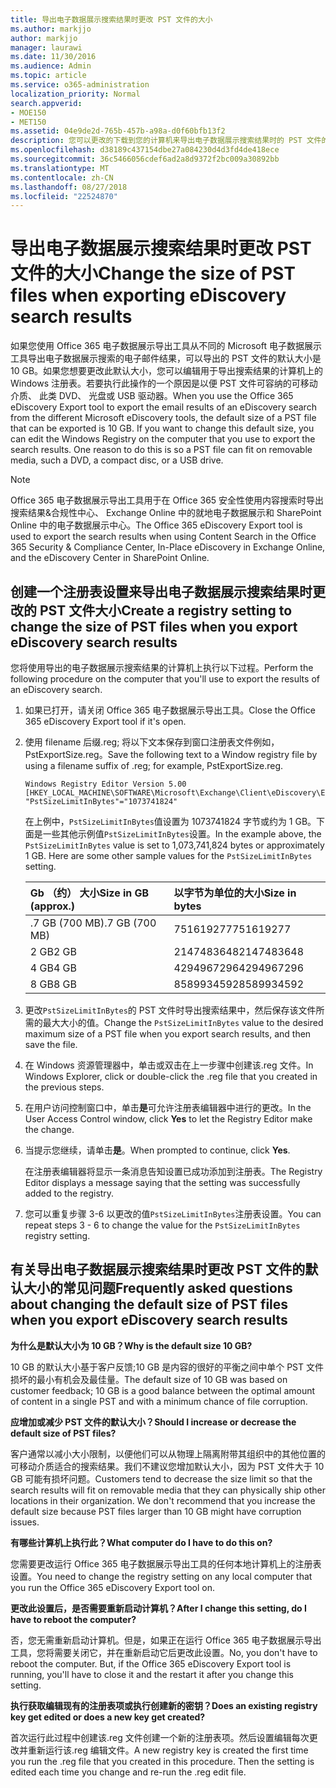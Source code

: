 ```yaml
---
title: 导出电子数据展示搜索结果时更改 PST 文件的大小
ms.author: markjjo
author: markjjo
manager: laurawi
ms.date: 11/30/2016
ms.audience: Admin
ms.topic: article
ms.service: o365-administration
localization_priority: Normal
search.appverid:
- MOE150
- MET150
ms.assetid: 04e9de2d-765b-457b-a98a-d0f60bfb13f2
description: 您可以更改的下载到您的计算机来导出电子数据展示搜索结果时的 PST 文件的默认大小。
ms.openlocfilehash: d38189c437154dbe27a084230d4d3fd4de418ece
ms.sourcegitcommit: 36c5466056cdef6ad2a8d9372f2bc009a30892bb
ms.translationtype: MT
ms.contentlocale: zh-CN
ms.lasthandoff: 08/27/2018
ms.locfileid: "22524870"
---
```

# <a name="change-the-size-of-pst-files-when-exporting-ediscovery-search-results"></a><span data-ttu-id="4e8d1-103">导出电子数据展示搜索结果时更改 PST 文件的大小</span><span class="sxs-lookup"><span data-stu-id="4e8d1-103">Change the size of PST files when exporting eDiscovery search results</span></span>

<span data-ttu-id="4e8d1-p101">如果您使用 Office 365 电子数据展示导出工具从不同的 Microsoft 电子数据展示工具导出电子数据展示搜索的电子邮件结果，可以导出的 PST 文件的默认大小是 10 GB。如果您想要更改此默认大小，您可以编辑用于导出搜索结果的计算机上的 Windows 注册表。若要执行此操作的一个原因是以便 PST 文件可容纳的可移动介质、 此类 DVD、 光盘或 USB 驱动器。</span><span class="sxs-lookup"><span data-stu-id="4e8d1-p101">When you use the Office 365 eDiscovery Export tool to export the email results of an eDiscovery search from the different Microsoft eDiscovery tools, the default size of a PST file that can be exported is 10 GB. If you want to change this default size, you can edit the Windows Registry on the computer that you use to export the search results. One reason to do this is so a PST file can fit on removable media, such a DVD, a compact disc, or a USB drive.</span></span> 
  
> [!NOTE]
>  <span data-ttu-id="4e8d1-107">Office 365 电子数据展示导出工具用于在 Office 365 安全性使用内容搜索时导出搜索结果&amp;合规性中心、 Exchange Online 中的就地电子数据展示和 SharePoint Online 中的电子数据展示中心。</span><span class="sxs-lookup"><span data-stu-id="4e8d1-107">The Office 365 eDiscovery Export tool is used to export the search results when using Content Search in the Office 365 Security &amp; Compliance Center, In-Place eDiscovery in Exchange Online, and the eDiscovery Center in SharePoint Online.</span></span> 
  
## <a name="create-a-registry-setting-to-change-the-size-of-pst-files-when-you-export-ediscovery-search-results"></a><span data-ttu-id="4e8d1-108">创建一个注册表设置来导出电子数据展示搜索结果时更改的 PST 文件大小</span><span class="sxs-lookup"><span data-stu-id="4e8d1-108">Create a registry setting to change the size of PST files when you export eDiscovery search results</span></span>

<span data-ttu-id="4e8d1-109">您将使用导出的电子数据展示搜索结果的计算机上执行以下过程。</span><span class="sxs-lookup"><span data-stu-id="4e8d1-109">Perform the following procedure on the computer that you'll use to export the results of an eDiscovery search.</span></span>
  
1. <span data-ttu-id="4e8d1-110">如果已打开，请关闭 Office 365 电子数据展示导出工具。</span><span class="sxs-lookup"><span data-stu-id="4e8d1-110">Close the Office 365 eDiscovery Export tool if it's open.</span></span> 
    
2. <span data-ttu-id="4e8d1-111">使用 filename 后缀.reg; 将以下文本保存到窗口注册表文件例如，PstExportSize.reg。</span><span class="sxs-lookup"><span data-stu-id="4e8d1-111">Save the following text to a Window registry file by using a filename suffix of .reg; for example, PstExportSize.reg.</span></span> 
    
    ```
    Windows Registry Editor Version 5.00
    [HKEY_LOCAL_MACHINE\SOFTWARE\Microsoft\Exchange\Client\eDiscovery\ExportTool]
    "PstSizeLimitInBytes"="1073741824"
    ```

    <span data-ttu-id="4e8d1-p102">在上例中，`PstSizeLimitInBytes`值设置为 1073741824 字节或约为 1 GB。下面是一些其他示例值`PstSizeLimitInBytes`设置。</span><span class="sxs-lookup"><span data-stu-id="4e8d1-p102">In the example above, the  `PstSizeLimitInBytes` value is set to 1,073,741,824 bytes or approximately 1 GB. Here are some other sample values for the  `PstSizeLimitInBytes` setting.</span></span> 
    
    |<span data-ttu-id="4e8d1-114">**Gb （约） 大小**</span><span class="sxs-lookup"><span data-stu-id="4e8d1-114">**Size in GB (approx.)**</span></span>|<span data-ttu-id="4e8d1-115">**以字节为单位的大小**</span><span class="sxs-lookup"><span data-stu-id="4e8d1-115">**Size in bytes**</span></span>|
    |:-----|:-----|
    |<span data-ttu-id="4e8d1-116">.7 GB (700 MB)</span><span class="sxs-lookup"><span data-stu-id="4e8d1-116">.7 GB (700 MB)</span></span>  <br/> |<span data-ttu-id="4e8d1-117">751619277</span><span class="sxs-lookup"><span data-stu-id="4e8d1-117">751619277</span></span>  <br/> |
    |<span data-ttu-id="4e8d1-118">2 GB</span><span class="sxs-lookup"><span data-stu-id="4e8d1-118">2 GB</span></span>  <br/> |<span data-ttu-id="4e8d1-119">2147483648</span><span class="sxs-lookup"><span data-stu-id="4e8d1-119">2147483648</span></span>  <br/> |
    |<span data-ttu-id="4e8d1-120">4 GB</span><span class="sxs-lookup"><span data-stu-id="4e8d1-120">4 GB</span></span>  <br/> |<span data-ttu-id="4e8d1-121">4294967296</span><span class="sxs-lookup"><span data-stu-id="4e8d1-121">4294967296</span></span>  <br/> |
    |<span data-ttu-id="4e8d1-122">8 GB</span><span class="sxs-lookup"><span data-stu-id="4e8d1-122">8 GB</span></span>  <br/> |<span data-ttu-id="4e8d1-123">8589934592</span><span class="sxs-lookup"><span data-stu-id="4e8d1-123">8589934592</span></span>  <br/> |
   
3. <span data-ttu-id="4e8d1-124">更改`PstSizeLimitInBytes`的 PST 文件时导出搜索结果中，然后保存该文件所需的最大大小的值。</span><span class="sxs-lookup"><span data-stu-id="4e8d1-124">Change the `PstSizeLimitInBytes` value to the desired maximum size of a PST file when you export search results, and then save the file.</span></span> 
    
4. <span data-ttu-id="4e8d1-125">在 Windows 资源管理器中，单击或双击在上一步骤中创建该.reg 文件。</span><span class="sxs-lookup"><span data-stu-id="4e8d1-125">In Windows Explorer, click or double-click the .reg file that you created in the previous steps.</span></span>
    
5. <span data-ttu-id="4e8d1-126">在用户访问控制窗口中，单击**是**可允许注册表编辑器中进行的更改。</span><span class="sxs-lookup"><span data-stu-id="4e8d1-126">In the User Access Control window, click **Yes** to let the Registry Editor make the change.</span></span> 
    
6. <span data-ttu-id="4e8d1-127">当提示您继续，请单击**是**。</span><span class="sxs-lookup"><span data-stu-id="4e8d1-127">When prompted to continue, click **Yes**.</span></span>
    
    <span data-ttu-id="4e8d1-128">在注册表编辑器将显示一条消息告知设置已成功添加到注册表。</span><span class="sxs-lookup"><span data-stu-id="4e8d1-128">The Registry Editor displays a message saying that the setting was successfully added to the registry.</span></span>
    
7. <span data-ttu-id="4e8d1-129">您可以重复步骤 3-6 以更改的值`PstSizeLimitInBytes`注册表设置。</span><span class="sxs-lookup"><span data-stu-id="4e8d1-129">You can repeat steps 3 - 6 to change the value for the  `PstSizeLimitInBytes` registry setting.</span></span> 
  
## <a name="frequently-asked-questions-about-changing-the-default-size-of-pst-files-when-you-export-ediscovery-search-results"></a><span data-ttu-id="4e8d1-130">有关导出电子数据展示搜索结果时更改 PST 文件的默认大小的常见问题</span><span class="sxs-lookup"><span data-stu-id="4e8d1-130">Frequently asked questions about changing the default size of PST files when you export eDiscovery search results</span></span>

 <span data-ttu-id="4e8d1-131">**为什么是默认大小为 10 GB？**</span><span class="sxs-lookup"><span data-stu-id="4e8d1-131">**Why is the default size 10 GB?**</span></span>
  
<span data-ttu-id="4e8d1-132">10 GB 的默认大小基于客户反馈;10 GB 是内容的很好的平衡之间中单个 PST 文件损坏的最小有机会及最佳量。</span><span class="sxs-lookup"><span data-stu-id="4e8d1-132">The default size of 10 GB was based on customer feedback; 10 GB is a good balance between the optimal amount of content in a single PST and with a minimum chance of file corruption.</span></span>
  
 <span data-ttu-id="4e8d1-133">**应增加或减少 PST 文件的默认大小？**</span><span class="sxs-lookup"><span data-stu-id="4e8d1-133">**Should I increase or decrease the default size of PST files?**</span></span>
  
<span data-ttu-id="4e8d1-p103">客户通常以减小大小限制，以便他们可以从物理上隔离附带其组织中的其他位置的可移动介质适合的搜索结果。我们不建议您增加默认大小，因为 PST 文件大于 10 GB 可能有损坏问题。</span><span class="sxs-lookup"><span data-stu-id="4e8d1-p103">Customers tend to decrease the size limit so that the search results will fit on removable media that they can physically ship other locations in their organization. We don't recommend that you increase the default size because PST files larger than 10 GB might have corruption issues.</span></span>
  
 <span data-ttu-id="4e8d1-136">**有哪些计算机上执行此？**</span><span class="sxs-lookup"><span data-stu-id="4e8d1-136">**What computer do I have to do this on?**</span></span>
  
<span data-ttu-id="4e8d1-137">您需要更改运行 Office 365 电子数据展示导出工具的任何本地计算机上的注册表设置。</span><span class="sxs-lookup"><span data-stu-id="4e8d1-137">You need to change the registry setting on any local computer that you run the Office 365 eDiscovery Export tool on.</span></span>
  
 <span data-ttu-id="4e8d1-138">**更改此设置后，是否需要重新启动计算机？**</span><span class="sxs-lookup"><span data-stu-id="4e8d1-138">**After I change this setting, do I have to reboot the computer?**</span></span>
  
<span data-ttu-id="4e8d1-p104">否，您无需重新启动计算机。但是，如果正在运行 Office 365 电子数据展示导出工具，您将需要关闭它，并在重新启动它后更改此设置。</span><span class="sxs-lookup"><span data-stu-id="4e8d1-p104">No, you don't have to reboot the computer. But, if the Office 365 eDiscovery Export tool is running, you'll have to close it and the restart it after you change this setting.</span></span>
  
 <span data-ttu-id="4e8d1-141">**执行获取编辑现有的注册表项或执行创建新的密钥？**</span><span class="sxs-lookup"><span data-stu-id="4e8d1-141">**Does an existing registry key get edited or does a new key get created?**</span></span>
  
<span data-ttu-id="4e8d1-p105">首次运行此过程中创建该.reg 文件创建一个新的注册表项。然后设置编辑每次更改并重新运行该.reg 编辑文件。</span><span class="sxs-lookup"><span data-stu-id="4e8d1-p105">A new registry key is created the first time you run the .reg file that you created in this procedure. Then the setting is edited each time you change and re-run the .reg edit file.</span></span>
